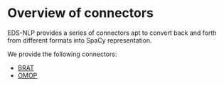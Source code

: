 # Overview of connectors

EDS-NLP provides a series of connectors apt to convert back and forth from different formats into SpaCy representation.

We provide the following connectors:

- [BRAT](./brat.md)
- [OMOP](./omop.md)
<!-- - [LabelTool](./labeltool.md) -->

